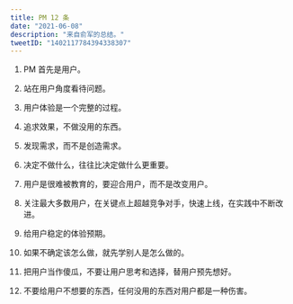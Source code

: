```yaml
---
title: PM 12 条
date: "2021-06-08"
description: "来自俞军的总结。"
tweetID: "1402117784394338307"
---
```


1. PM 首先是用户。

2. 站在用户角度看待问题。

3. 用户体验是一个完整的过程。

4. 追求效果，不做没用的东西。

5. 发现需求，而不是创造需求。

6. 决定不做什么，往往比决定做什么更重要。

7. 用户是很难被教育的，要迎合用户，而不是改变用户。

8. 关注最大多数用户，在关键点上超越竞争对手，快速上线，在实践中不断改进。

9. 给用户稳定的体验预期。

10. 如果不确定该怎么做，就先学别人是怎么做的。

11. 把用户当作傻瓜，不要让用户思考和选择，替用户预先想好。

12. 不要给用户不想要的东西，任何没用的东西对用户都是一种伤害。